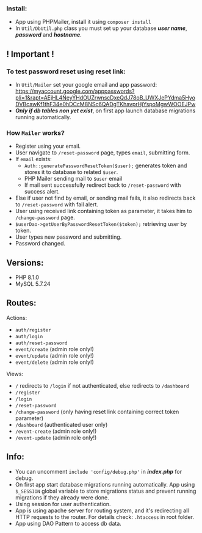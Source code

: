 ### Install:
  - App using PHPMailer, install it using `composer install`
  - In `Util/DbUtil.php` class you must set up your database **_user name_**, **_password_** and **_hostname_**.

## ! Important !
### To test password reset using reset link:
 - In `Util/Mailer` set your google email and app password: https://myaccount.google.com/apppasswords?pli=1&rapt=AEjHL4NeyYHdOUZrwnscDxeQdJ78oB_UWXJePYdma5HyoDVBcawKf1thF34e0hDCcM8NSc6QADgTKhavprHjYspoMgwWOOEJPw
 - **_Only if db tables non yet exist_**, on first app launch database migrations running automatically.

### How `Mailer` works?
- Register using your email.
- User navigate to `/reset-password` page, types `email`, submitting form.
- If `email` exists:
  - `Auth::generatePasswordResetToken($user);` generates token and stores it to database to related `$user`.
  - PHP Mailer sending mail to `$user` email
  - If mail sent successfully redirect back to `/reset-password` with success alert.
- Else if user not find by email, or sending mail fails, it also redirects back to `/reset-password` with fail alert.
- User using received link containing token as parameter, it takes him to `/change-password` page.
- `$userDao->getUserByPasswordResetToken($token);` retrieving user by token. 
- User types new password and submitting.
- Password changed.

## Versions:
- PHP 8.1.0
- MySQL 5.7.24

## Routes:
Actions:
- `auth/register` 
- `auth/login`
- `auth/reset-password` 
- `event/create` (admin role only!)
- `event/update` (admin role only!)
- `event/delete` (admin role only!)

Views:
- `/` redirects to `/login` if not authenticated, else redirects to `/dashboard`
- `/register`
- `/login` 
- `/reset-password`
- `/change-password` (only having reset link containing correct token parameter)
- `/dashboard` (authenticated user only)
- `/event-create` (admin role only!)
- `/event-update` (admin role only!)

## Info:
- You can uncomment `include 'config/debug.php'` in **_index.php_** for debug.
- On first app start database migrations running automatically. App using `$_SESSION` global variable to store migrations status and prevent running migrations if they already were done.
- Using session for user authentication.
- App is using apache server for routing system, and it's redirecting all HTTP requests to the router. For details check: `.htaccess` in root folder.
- App using DAO Pattern to access db data.
